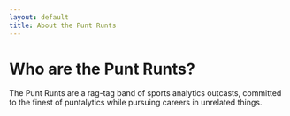 ```yaml
---
layout: default
title: About the Punt Runts
---
```


# Who are the Punt Runts?

The Punt Runts are a rag-tag band of sports analytics outcasts, committed to the finest of puntalytics while pursuing careers in unrelated things.
